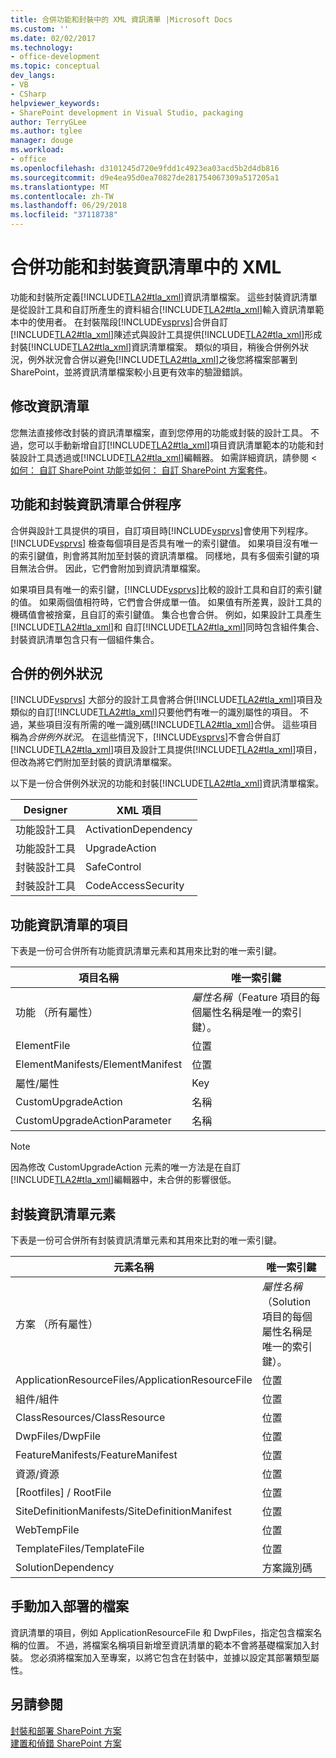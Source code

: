 ```yaml
---
title: 合併功能和封裝中的 XML 資訊清單 |Microsoft Docs
ms.custom: ''
ms.date: 02/02/2017
ms.technology:
- office-development
ms.topic: conceptual
dev_langs:
- VB
- CSharp
helpviewer_keywords:
- SharePoint development in Visual Studio, packaging
author: TerryGLee
ms.author: tglee
manager: douge
ms.workload:
- office
ms.openlocfilehash: d3101245d720e9fdd1c4923ea03acd5b2d4db816
ms.sourcegitcommit: d9e4ea95d0ea70827de281754067309a517205a1
ms.translationtype: MT
ms.contentlocale: zh-TW
ms.lasthandoff: 06/29/2018
ms.locfileid: "37118738"
---
```

# <a name="merge-xml-in-feature-and-package-manifests"></a>合併功能和封裝資訊清單中的 XML
  功能和封裝所定義[!INCLUDE[TLA2#tla_xml](../sharepoint/includes/tla2sharptla-xml-md.md)]資訊清單檔案。 這些封裝資訊清單是從設計工具和自訂所產生的資料組合[!INCLUDE[TLA2#tla_xml](../sharepoint/includes/tla2sharptla-xml-md.md)]輸入資訊清單範本中的使用者。 在封裝階段[!INCLUDE[vsprvs](../sharepoint/includes/vsprvs-md.md)]合併自訂[!INCLUDE[TLA2#tla_xml](../sharepoint/includes/tla2sharptla-xml-md.md)]陳述式與設計工具提供[!INCLUDE[TLA2#tla_xml](../sharepoint/includes/tla2sharptla-xml-md.md)]形成封裝[!INCLUDE[TLA2#tla_xml](../sharepoint/includes/tla2sharptla-xml-md.md)]資訊清單檔案。 類似的項目，稍後合併例外狀況，例外狀況會合併以避免[!INCLUDE[TLA2#tla_xml](../sharepoint/includes/tla2sharptla-xml-md.md)]之後您將檔案部署到 SharePoint，並將資訊清單檔案較小且更有效率的驗證錯誤。  
  
## <a name="modify-the-manifests"></a>修改資訊清單
 您無法直接修改封裝的資訊清單檔案，直到您停用的功能或封裝的設計工具。 不過，您可以手動新增自訂[!INCLUDE[TLA2#tla_xml](../sharepoint/includes/tla2sharptla-xml-md.md)]項目資訊清單範本的功能和封裝設計工具透過或[!INCLUDE[TLA2#tla_xml](../sharepoint/includes/tla2sharptla-xml-md.md)]編輯器。 如需詳細資訊，請參閱 <<c0> [ 如何： 自訂 SharePoint 功能](../sharepoint/how-to-customize-a-sharepoint-feature.md)並[如何： 自訂 SharePoint 方案套件](../sharepoint/how-to-customize-a-sharepoint-solution-package.md)。  
  
## <a name="feature-and-package-manifest-merge-process"></a>功能和封裝資訊清單合併程序
 合併與設計工具提供的項目，自訂項目時[!INCLUDE[vsprvs](../sharepoint/includes/vsprvs-md.md)]會使用下列程序。 [!INCLUDE[vsprvs](../sharepoint/includes/vsprvs-md.md)] 檢查每個項目是否具有唯一的索引鍵值。 如果項目沒有唯一的索引鍵值，則會將其附加至封裝的資訊清單檔。 同樣地，具有多個索引鍵的項目無法合併。 因此，它們會附加到資訊清單檔案。  
  
 如果項目具有唯一的索引鍵，[!INCLUDE[vsprvs](../sharepoint/includes/vsprvs-md.md)]比較的設計工具和自訂的索引鍵的值。 如果兩個值相符時，它們會合併成單一值。 如果值有所差異，設計工具的機碼值會被捨棄，且自訂的索引鍵值。 集合也會合併。 例如，如果設計工具產生[!INCLUDE[TLA2#tla_xml](../sharepoint/includes/tla2sharptla-xml-md.md)]和 自訂[!INCLUDE[TLA2#tla_xml](../sharepoint/includes/tla2sharptla-xml-md.md)]同時包含組件集合、 封裝資訊清單包含只有一個組件集合。  
  
## <a name="merge-exceptions"></a>合併的例外狀況
 [!INCLUDE[vsprvs](../sharepoint/includes/vsprvs-md.md)] 大部分的設計工具會將合併[!INCLUDE[TLA2#tla_xml](../sharepoint/includes/tla2sharptla-xml-md.md)]項目及類似的自訂[!INCLUDE[TLA2#tla_xml](../sharepoint/includes/tla2sharptla-xml-md.md)]只要他們有唯一的識別屬性的項目。 不過，某些項目沒有所需的唯一識別碼[!INCLUDE[TLA2#tla_xml](../sharepoint/includes/tla2sharptla-xml-md.md)]合併。 這些項目稱為*合併例外狀況*。 在這些情況下，[!INCLUDE[vsprvs](../sharepoint/includes/vsprvs-md.md)]不會合併自訂[!INCLUDE[TLA2#tla_xml](../sharepoint/includes/tla2sharptla-xml-md.md)]項目及設計工具提供[!INCLUDE[TLA2#tla_xml](../sharepoint/includes/tla2sharptla-xml-md.md)]項目，但改為將它們附加至封裝的資訊清單檔案。  
  
 以下是一份合併例外狀況的功能和封裝[!INCLUDE[TLA2#tla_xml](../sharepoint/includes/tla2sharptla-xml-md.md)]資訊清單檔案。  
  
|Designer|XML 項目|  
|--------------|-----------------|  
|功能設計工具|ActivationDependency|  
|功能設計工具|UpgradeAction|  
|封裝設計工具|SafeControl|  
|封裝設計工具|CodeAccessSecurity|  
  
## <a name="feature-manifest-elements"></a>功能資訊清單的項目
 下表是一份可合併所有功能資訊清單元素和其用來比對的唯一索引鍵。  
  
|項目名稱|唯一索引鍵|  
|------------------|----------------|  
|功能 （所有屬性）|*屬性名稱*（Feature 項目的每個屬性名稱是唯一的索引鍵）。|  
|ElementFile|位置|  
|ElementManifests/ElementManifest|位置|  
|屬性/屬性|Key|  
|CustomUpgradeAction|名稱|  
|CustomUpgradeActionParameter|名稱|  
  
> [!NOTE]  
>  因為修改 CustomUpgradeAction 元素的唯一方法是在自訂[!INCLUDE[TLA2#tla_xml](../sharepoint/includes/tla2sharptla-xml-md.md)]編輯器中，未合併的影響很低。  
  
## <a name="package-manifest-elements"></a>封裝資訊清單元素
 下表是一份可合併所有封裝資訊清單元素和其用來比對的唯一索引鍵。  
  
|元素名稱|唯一索引鍵|  
|------------------|----------------|  
|方案 （所有屬性）|*屬性名稱*（Solution 項目的每個屬性名稱是唯一的索引鍵）。|  
|ApplicationResourceFiles/ApplicationResourceFile|位置|  
|組件/組件|位置|  
|ClassResources/ClassResource|位置|  
|DwpFiles/DwpFile|位置|  
|FeatureManifests/FeatureManifest|位置|  
|資源/資源|位置|  
|[Rootfiles] / RootFile|位置|  
|SiteDefinitionManifests/SiteDefinitionManifest|位置|  
|WebTempFile|位置|  
|TemplateFiles/TemplateFile|位置|  
|SolutionDependency|方案識別碼|  
  
## <a name="manually-add-deployed-files"></a>手動加入部署的檔案
 資訊清單的項目，例如 ApplicationResourceFile 和 DwpFiles，指定包含檔案名稱的位置。 不過，將檔案名稱項目新增至資訊清單的範本不會將基礎檔案加入封裝。 您必須將檔案加入至專案，以將它包含在封裝中，並據以設定其部署類型屬性。  
  
## <a name="see-also"></a>另請參閱
 [封裝和部署 SharePoint 方案](../sharepoint/packaging-and-deploying-sharepoint-solutions.md)   
 [建置和偵錯 SharePoint 方案](../sharepoint/building-and-debugging-sharepoint-solutions.md)  
  
